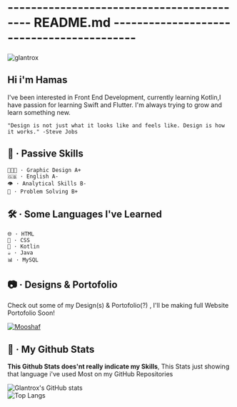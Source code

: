 # ------------------------------------------ README.md ------------------------------------------  
![glantrox](https://cdn.discordapp.com/attachments/929387503935434802/1016324785099251813/banner_github.png)

## Hi i'm Hamas
I've been interested in Front End Development, currently learning Kotlin,I have passion for learning Swift and Flutter. 
I'm always trying to grow and learn something new.

```"Design is not just what it looks like and feels like. Design is how it works." -Steve Jobs```

## 🧠 · Passive Skills
```
🧑🏻‍🎨 · Graphic Design A+
🇬🇧 · English A-
👁 · Analytical Skills B-
🤔 · Problem Solving B+
```
## 🛠 · Some Languages I've Learned
```
🌐 · HTML
🎨 · CSS 
🤖 · Kotlin 
☕️ · Java
📊 · MySQL
```

## 📷 · Designs & Portofolio
Check out some of my Design(s) & Portofolio(?) , I'll be making full Website Portofolio Soon!

<a href="https://www.figma.com/file/eRfDScW9KQzFgp95WCdd10/iMushaf-UI%2FUX?node-id=0%3A1">
<img src="https://cdn.discordapp.com/attachments/929387503935434802/1016346616648699934/Untitled-3.png" alt="Mooshaf">
</a>

## 🚀 · My Github Stats
**This Github Stats does'nt really indicate my Skills**, This Stats just showing that language i've used Most on my GitHub Repositories

![Glantrox's GitHub stats](https://github-readme-stats.vercel.app/api/?username=Izan2020&show_icons=true&title_color=fff&icon_color=79ff97&text_color=9f9f9f&bg_color=151515) <br>
![Top Langs](https://github-readme-stats.vercel.app/api/top-langs/?username=Izan2020&layout=compact&show_icons=true&title_color=fff&icon_color=79ff97&text_color=9f9f9f&bg_color=151515)


